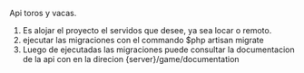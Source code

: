 Api toros y vacas.
1. Es alojar el proyecto el servidos que desee, ya sea locar o remoto.
2. ejecutar las migraciones con el commando $php artisan migrate
3. Luego de ejecutadas las migraciones puede consultar la documentacion de la api con en la direcion {server}/game/documentation
